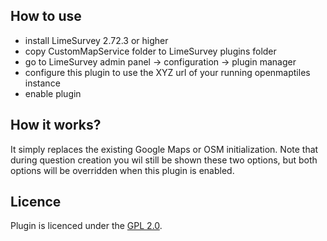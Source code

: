 ## How to use
- install LimeSurvey 2.72.3 or higher
- copy CustomMapService folder to LimeSurvey plugins folder
- go to LimeSurvey admin panel -> configuration -> plugin manager
- configure this plugin to use the XYZ url of your running openmaptiles instance
- enable plugin

## How it works?
It simply replaces the existing Google Maps or OSM initialization. Note that during question creation you wil still be shown these two options, but both options will be overridden when this plugin is enabled.

## Licence
Plugin is licenced under the [GPL 2.0](https://www.gnu.org/licenses/old-licenses/gpl-2.0.en.html).